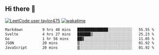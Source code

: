 ## Hi there 👋

[![LeetCode user taylor475](https://img.shields.io/badge/dynamic/json?style=for-the-badge&labelColor=black&color=%23ffa116&label=Solved&query=solvedOverTotal&url=https%3A%2F%2Fleetcode-badge.vercel.app%2Fapi%2Fusers%2Ftaylor475&logo=leetcode&logoColor=yellow)](https://leetcode.com/taylor475/)
[![wakatime](https://wakatime.com/badge/user/8c6aced9-f66a-452f-8802-5d7239ce5c50.svg)](https://wakatime.com/@8c6aced9-f66a-452f-8802-5d7239ce5c50)

<!--START_SECTION:waka-->

```txt
Markdown         9 hrs 48 mins   ██████████████░░░░░░░░░░░   55.55 %
Svelte           4 hrs 27 mins   ██████▒░░░░░░░░░░░░░░░░░░   25.23 %
Go               1 hr 56 mins    ██▓░░░░░░░░░░░░░░░░░░░░░░   11.05 %
JSON             20 mins         ▒░░░░░░░░░░░░░░░░░░░░░░░░   01.92 %
JavaScript       20 mins         ▒░░░░░░░░░░░░░░░░░░░░░░░░   01.92 %
```

<!--END_SECTION:waka-->

<!--
**taylor475/taylor475** is a _special_ repository because its `README.md` (this file) appears on your GitHub profile.
